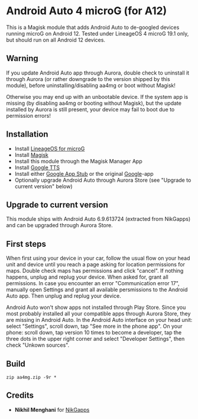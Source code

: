 # Android Auto 4 microG (for A12)

This is a Magisk module that adds Android Auto to de-googled devices running microG on Android 12. Tested under LineageOS 4 microG 19.1 only, but should run on all Android 12 devices.

## Warning

If you update Android Auto app through Aurora, double check to uninstall it through Aurora (or rather downgrade to the version shipped by this module), before uninstalling/disabling aa4mg or boot without Magisk!

Otherwise you may end up with an unbootable device. If the system app is missing (by disabling aa4mg or booting without Magisk), but the update installed by Aurora is still present, your device may fail to boot due to permission errors!

## Installation

- Install [LineageOS for microG](https://lineage.microg.org/)
- Install [Magisk](https://github.com/topjohnwu/Magisk/)
- Install this module through the Magisk Manager App
- Install [Google TTS](https://play.google.com/store/apps/details?id=com.google.android.tts)
- Install either [Google App Stub](https://git.sr.ht/~dylanger/Google-App-Stub) or the original [Google](https://play.google.com/store/apps/details?id=com.google.android.googlequicksearchbox)-app
- Optionally upgrade Android Auto through Aurora Store (see "Upgrade to current version" below)

## Upgrade to current version

This module ships with Android Auto 6.9.613724 (extracted from NikGapps) and can be upgraded through Aurora Store.

## First steps

When first using your device in your car, follow the usual flow on your head unit and device until you reach a page asking for location permissions for maps. Double check maps has permissions and click "cancel". If nothing happens, unplug and replug your device. When asked for, grant all permissions. In case you encounter an error "Communication error 17", manually open Settings and grant all available persmissions to the Android Auto app. Then unplug and replug your device.

Android Auto won't show apps not installed through Play Store. Since you most probably installed all your compatible apps through Aurora Store, they are missing in Android Auto. In the Android Auto interface on your head unit: select "Settings", scroll down, tap "See more in the phone app". On your phone: scroll down, tap version 10 times to become a developer, tap the three dots in the upper right corner and select "Developer Settings", then check "Unkown sources".

## Build

    zip aa4mg.zip -9r *

## Credits

- **Nikhil Menghani** for [NikGapps](https://nikgapps.com/)

